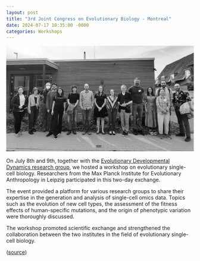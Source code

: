 ```yaml
---
layout: post
title: "3rd Joint Congress on Evolutionary Biology - Montreal"
date: 2024-07-17 10:35:00 -0000
categories: Workshops
---
```


![2024's workshop on Evolutionary single Cell Biology](/Pictures/2024-07-09-EvoSingleCell-BW.png)

On July 8th and 9th, together with the [Evolutionary Developmental Dynamics research group](https://www.evolbio.mpg.de/evodevodynamics), we hosted a workshop on evolutionary single-cell biology.
Researchers from the Max Planck Institute for Evolutionary Anthropology in Leipzig participated in this two-day exchange.

The event provided a platform for various research groups to share their expertise in the generation and analysis of single-cell omics data. Topics such as the evolution of new cell types, the assessment of the fitness effects of human-specific mutations, and the origin of phenotypic variation were thoroughly discussed.

The workshop promoted scientific exchange and strengthened the collaboration between the two institutes in the field of evolutionary single-cell biology.

([source](https://www.evolbio.mpg.de/3770818/workshop-on-evolutionary-single-cell-biology))

